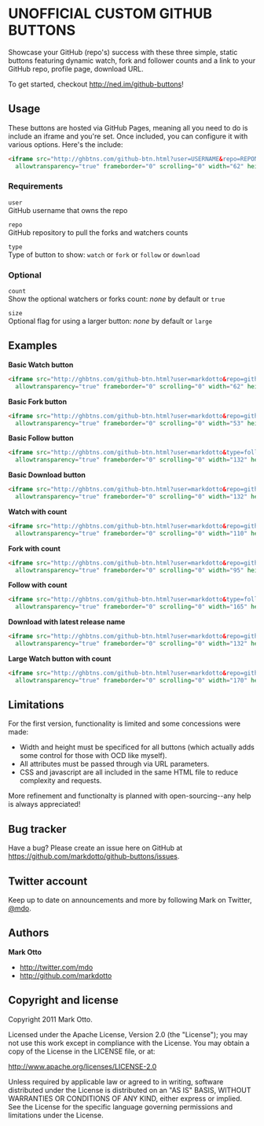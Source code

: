 UNOFFICIAL CUSTOM GITHUB BUTTONS
=========================

Showcase your GitHub (repo's) success with these three simple, static buttons featuring dynamic watch, fork and follower counts and a link to your GitHub repo, profile page, download URL.

To get started, checkout http://ned.im/github-buttons!



Usage
-----

These buttons are hosted via GitHub Pages, meaning all you need to do is include an iframe and you're set. Once included, you can configure it with various options. Here's the include:

``` html
<iframe src="http://ghbtns.com/github-btn.html?user=USERNAME&repo=REPONAME&type=BUTTONTYPE"
  allowtransparency="true" frameborder="0" scrolling="0" width="62" height="20"></iframe>
```

### Requirements

`user`<br>
GitHub username that owns the repo<br>

`repo`<br>
GitHub repository to pull the forks and watchers counts

`type`<br>
Type of button to show: `watch` or `fork` or `follow` or `download`

### Optional

`count`<br>
Show the optional watchers or forks count: *none* by default or `true`

`size`<br>
Optional flag for using a larger button: *none* by default or `large`



Examples
--------

**Basic Watch button**

``` html
<iframe src="http://ghbtns.com/github-btn.html?user=markdotto&repo=github-buttons&type=watch"
  allowtransparency="true" frameborder="0" scrolling="0" width="62" height="20"></iframe>
```

**Basic Fork button**

``` html
<iframe src="http://ghbtns.com/github-btn.html?user=markdotto&repo=github-buttons&type=fork"
  allowtransparency="true" frameborder="0" scrolling="0" width="53" height="20"></iframe>
```

**Basic Follow button**

``` html
<iframe src="http://ghbtns.com/github-btn.html?user=markdotto&type=follow"
  allowtransparency="true" frameborder="0" scrolling="0" width="132" height="20"></iframe>
```

**Basic Download button**

``` html
<iframe src="http://ghbtns.com/github-btn.html?user=markdotto&repo=github-buttons&type=download"
  allowtransparency="true" frameborder="0" scrolling="0" width="132" height="20"></iframe>
```

**Watch with count**

``` html
<iframe src="http://ghbtns.com/github-btn.html?user=markdotto&repo=github-buttons&type=watch&count=true"
  allowtransparency="true" frameborder="0" scrolling="0" width="110" height="20"></iframe>
```

**Fork with count**

``` html
<iframe src="http://ghbtns.com/github-btn.html?user=markdotto&repo=github-buttons&type=fork&count=true"
  allowtransparency="true" frameborder="0" scrolling="0" width="95" height="20"></iframe>
```

**Follow with count**

``` html
<iframe src="http://ghbtns.com/github-btn.html?user=markdotto&type=follow&count=true"
  allowtransparency="true" frameborder="0" scrolling="0" width="165" height="20"></iframe>
```

**Download with latest release name**

``` html
<iframe src="http://ghbtns.com/github-btn.html?user=markdotto&repo=github-buttons&type=download&count=true"
  allowtransparency="true" frameborder="0" scrolling="0" width="132" height="20"></iframe>
```

**Large Watch button with count**

``` html
<iframe src="http://ghbtns.com/github-btn.html?user=markdotto&repo=github-buttons&type=watch&count=true&size=large"
  allowtransparency="true" frameborder="0" scrolling="0" width="170" height="30"></iframe>
```

Limitations
-----------

For the first version, functionality is limited and some concessions were made:

- Width and height must be specificed for all buttons (which actually adds some control for those with OCD like myself).
- All attributes must be passed through via URL parameters.
- CSS and javascript are all included in the same HTML file to reduce complexity and requests.

More refinement and functionalty is planned with open-sourcing--any help is always appreciated!



Bug tracker
-----------

Have a bug? Please create an issue here on GitHub at https://github.com/markdotto/github-buttons/issues.



Twitter account
---------------

Keep up to date on announcements and more by following Mark on Twitter, <a href="http://twitter.com/mdo">@mdo</a>.



Authors
-------

**Mark Otto**

+ http://twitter.com/mdo
+ http://github.com/markdotto



Copyright and license
---------------------

Copyright 2011 Mark Otto.

Licensed under the Apache License, Version 2.0 (the "License");
you may not use this work except in compliance with the License.
You may obtain a copy of the License in the LICENSE file, or at:

   http://www.apache.org/licenses/LICENSE-2.0

Unless required by applicable law or agreed to in writing, software
distributed under the License is distributed on an "AS IS" BASIS,
WITHOUT WARRANTIES OR CONDITIONS OF ANY KIND, either express or implied.
See the License for the specific language governing permissions and
limitations under the License.